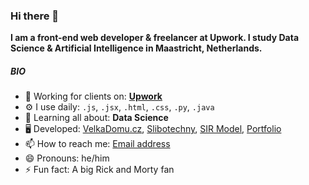 ### Hi there 👋

**I am a front-end web developer & freelancer at Upwork. I study Data Science & Artificial Intelligence in Maastricht, Netherlands.**

##### BIO
- 🏢 Working for clients on: [**Upwork**](https://www.upwork.com/freelancers/~01167d065cd94c6195)
- ⚙️ I use daily: ```.js```, ```.jsx```, ```.html```, ```.css```, ```.py```, ```.java```
- 🌱 Learning all about: **Data Science**
- 🖥️ Developed: [VelkaDomu.cz](https://velkadomu-sapper.vercel.app/), [Slibotechny](https://www.slibotechny.cz/), [SIR Model](https://pavlyuchenko.github.io/SIRModel/), [Portfolio](https://michal-pavlicek.tech/)
- 📫 How to reach me: [Email address](mailto:michaelg.pavlicek@gmail.com)
- 😄 Pronouns: he/him
- ⚡ Fun fact: A big Rick and Morty fan
